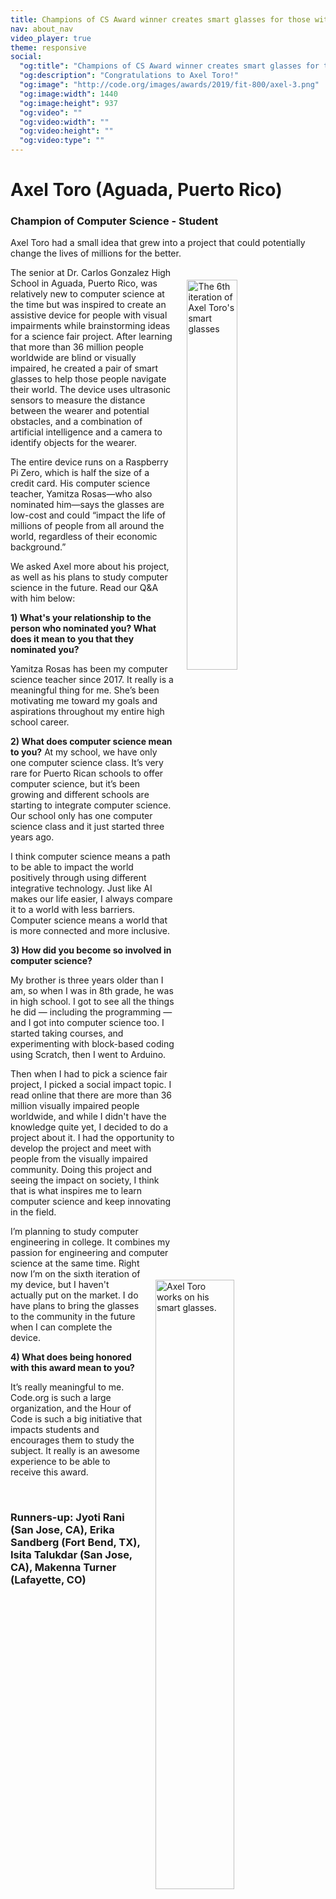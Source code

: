 ```yaml
---
title: Champions of CS Award winner creates smart glasses for those with visual impairments
nav: about_nav
video_player: true
theme: responsive
social:
  "og:title": "Champions of CS Award winner creates smart glasses for those with visual impairments"
  "og:description": "Congratulations to Axel Toro!"
  "og:image": "http://code.org/images/awards/2019/fit-800/axel-3.png"
  "og:image:width": 1440
  "og:image:height": 937
  "og:video": ""
  "og:video:width": ""
  "og:video:height": ""
  "og:video:type": ""
---
```


<a id="top"></a>

# Axel Toro (Aguada, Puerto Rico)

### Champion of Computer Science - Student

Axel Toro had a small idea that grew into a project that could potentially change the lives of millions for the better.

<img src="/images/awards/2019/fit-800/axel-1.jpeg" style="display:block;margin:0 auto;padding:20px" width=40% alt="The 6th iteration of Axel Toro's smart glasses" align="right" />

The senior at Dr. Carlos Gonzalez High School in Aguada, Puerto Rico, was relatively new to computer science at the time but was inspired to create an assistive device for people with visual impairments while brainstorming ideas for a science fair project. After learning that more than 36 million people worldwide are blind or visually impaired, he created a pair of smart glasses to help those people navigate their world. The device uses ultrasonic sensors to measure the distance between the wearer and potential obstacles, and a combination of artificial intelligence and a camera to identify objects for the wearer. 

The entire device runs on a Raspberry Pi Zero, which is half the size of a credit card. His computer science teacher, Yamitza Rosas—who also nominated him—says the glasses are low-cost and could “impact the life of millions of people from all around the world, regardless of their economic background.” 

We asked Axel more about his project, as well as his plans to study computer science in the future. Read our Q&A with him below:

**1) What's your relationship to the person who nominated you? What does it mean to you that they nominated you?**

Yamitza Rosas has been my computer science teacher since 2017. It really is a meaningful thing for me. She’s been motivating me toward my goals and aspirations throughout my entire high school career.

**2) What does computer science mean to you?**
At my school, we have only one computer science class. It’s very rare for Puerto Rican schools to offer computer science, but it’s been growing and different schools are starting to integrate computer science. Our school only has one computer science class and it just started three years ago.

I think computer science means a path to be able to impact the world positively through using different integrative technology. Just like AI makes our life easier, I always compare it to a world with less barriers. Computer science means a world that is more connected and more inclusive.

**3) How did you become so involved in computer science?**

My brother is three years older than I am, so when I was in 8th grade, he was in high school. I got to see all the things he did — including the programming — and I got into computer science too. I started taking courses, and experimenting with block-based coding using Scratch, then I went to Arduino. 

<img src="/images/awards/2019/fit-800/axel-2.png" style="display:block;margin:0 auto;padding:20px" width=50% alt="Axel Toro works on his smart glasses." align="right" />

Then when I had to pick a science fair project, I picked a social impact topic. I read online that there are more than 36 million visually impaired people worldwide, and while I didn't have the knowledge quite yet, I decided to do a project about it. I had the opportunity to develop the project and meet with people from the visually impaired community. Doing this project and seeing the impact on society, I think that is what inspires me to learn computer science and keep innovating in the field. 

I’m planning to study computer engineering in college. It combines my passion for engineering and computer science at the same time. Right now I’m on the sixth iteration of my device, but I haven't actually put on the market. I do have plans to bring the glasses to the community in the future when I can complete the device. 

**4) What does being honored with this award mean to you?** 

It’s really meaningful to me. Code.org is such a large organization, and the Hour of Code is such a big initiative that impacts students and encourages them to study the subject. It really is an awesome experience to be able to receive this award.

<br>

### Runners-up: Jyoti Rani (San Jose, CA), Erika Sandberg (Fort Bend, TX), Isita Talukdar (San Jose, CA), Makenna Turner (Lafayette, CO)
